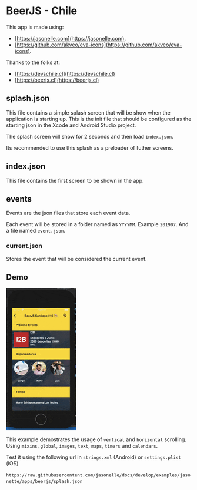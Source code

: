 # BeerJS - Chile

This app is made using:
 
 - [https://jasonelle.com](https://jasonelle.com).
 - [https://github.com/akveo/eva-icons](https://github.com/akveo/eva-icons).

 Thanks to the folks at:

 - [https://devschile.cl](https://devschile.cl)
 - [https://beerjs.cl](https://beerjs.cl)

## splash.json

This file contains a simple splash screen that will be show
when the application is starting up. This is the init file
that should be configured as the starting json in the Xcode and Android Studio project.

The splash screen will show for 2 seconds and then load `index.json`.

Its recommended to use this splash as a preloader of futher screens.

## index.json

This file contains the first screen to be shown in the app.

## events

Events are the json files that store each event data.

Each event will be stored in a folder named as `YYYYMM`. Example `201907`.
And a file named `event.json`.

### current.json

Stores the event that will be considered the current event.


## Demo

![Screenshot](img/screenshot.gif)

This example demostrates the usage of `vertical` and `horizontal`
scrolling. Using `mixins`, `global`, `images`, `text`, `maps`, `timers` and `calendars`.

Test it using the following url in `strings.xml` (Android) or `settings.plist` (iOS)

`https://raw.githubusercontent.com/jasonelle/docs/develop/examples/jasonette/apps/beerjs/splash.json`
